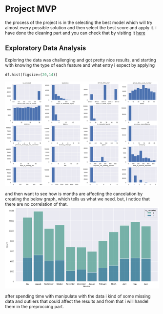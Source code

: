 # Project MVP

the process of the project is in the selecting the best model which will try almost every possible solution and then select the best score and apply it.
i have done the cleaning part and you can check that by visiting it [here](https://github.com/alkhonain/Tuwaiq_project_one/blob/main/project/project.ipynb)

## Exploratory Data Analysis
  
  Exploring the data was challenging and got pretty nice results, and starting with knowing the type of each feature and what entry i expect by applying
  ```python
df.hist(figsize=(20,14))
```
<img src="features.png" width=500>


  and then want to see how is months are affecting the cancelation by creating the below graph, which tells us what we need. but, i notice that there are no correlation of that.
  <img src="months.png" width=900>
  
  after spending time with manipulate with the data i kind of some missing data and outliers that could affect the results and from that i will handel them in the preproccing part.
